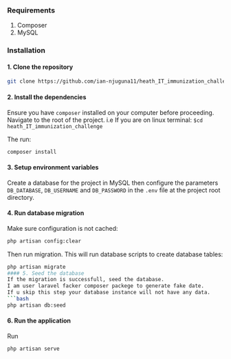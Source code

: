 
### Requirements
1. Composer
2. MySQL

### Installation
#### 1. Clone the repository
```bash
git clone https://github.com/ian-njuguna11/heath_IT_immunization_challenge_test/
```
#### 2. Install the dependencies
Ensure you have `composer` installed on your computer before proceeding.
Navigate to the root of the project. i.e If you are on linux terminal: `$cd heath_IT_immunization_challenge`

The run:
```bash
composer install
```

#### 3. Setup environment variables
Create a database for the project in MySQL then configure the parameters `DB_DATABASE`, `DB_USERNAME` and `DB_PASSWORD` in the `.env` file at the project root directory.

#### 4. Run database migration
Make sure configuration is not cached:
```bash
php artisan config:clear
```

Then run migration. This will run database scripts to create database tables:
```bash
php artisan migrate
#### 5. Seed the database
If the migration is successfull, seed the database.
I am user laravel facker composer packege to generate fake date.
If u skip this step your database instance will not have any data.
```bash
php artisan db:seed
```


#### 6. Run the application
Run
```bash
php artisan serve
```
